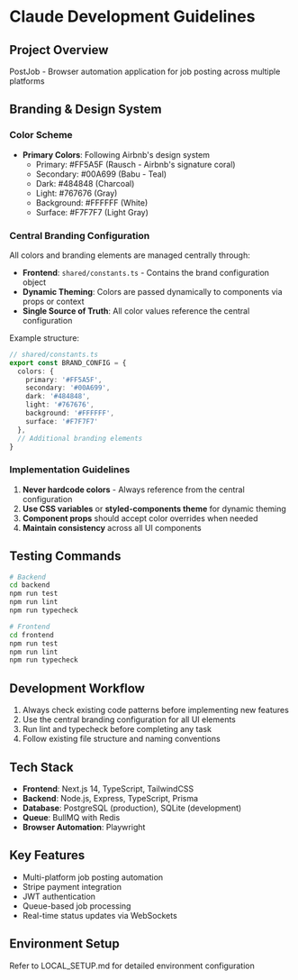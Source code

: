 # Claude Development Guidelines

## Project Overview
PostJob - Browser automation application for job posting across multiple platforms

## Branding & Design System

### Color Scheme
- **Primary Colors**: Following Airbnb's design system
  - Primary: #FF5A5F (Rausch - Airbnb's signature coral)
  - Secondary: #00A699 (Babu - Teal)
  - Dark: #484848 (Charcoal)
  - Light: #767676 (Gray)
  - Background: #FFFFFF (White)
  - Surface: #F7F7F7 (Light Gray)

### Central Branding Configuration
All colors and branding elements are managed centrally through:
- **Frontend**: `shared/constants.ts` - Contains the brand configuration object
- **Dynamic Theming**: Colors are passed dynamically to components via props or context
- **Single Source of Truth**: All color values reference the central configuration

Example structure:
```typescript
// shared/constants.ts
export const BRAND_CONFIG = {
  colors: {
    primary: '#FF5A5F',
    secondary: '#00A699',
    dark: '#484848',
    light: '#767676',
    background: '#FFFFFF',
    surface: '#F7F7F7'
  },
  // Additional branding elements
}
```

### Implementation Guidelines
1. **Never hardcode colors** - Always reference from the central configuration
2. **Use CSS variables** or **styled-components theme** for dynamic theming
3. **Component props** should accept color overrides when needed
4. **Maintain consistency** across all UI components

## Testing Commands
```bash
# Backend
cd backend
npm run test
npm run lint
npm run typecheck

# Frontend
cd frontend
npm run test
npm run lint
npm run typecheck
```

## Development Workflow
1. Always check existing code patterns before implementing new features
2. Use the central branding configuration for all UI elements
3. Run lint and typecheck before completing any task
4. Follow existing file structure and naming conventions

## Tech Stack
- **Frontend**: Next.js 14, TypeScript, TailwindCSS
- **Backend**: Node.js, Express, TypeScript, Prisma
- **Database**: PostgreSQL (production), SQLite (development)
- **Queue**: BullMQ with Redis
- **Browser Automation**: Playwright

## Key Features
- Multi-platform job posting automation
- Stripe payment integration
- JWT authentication
- Queue-based job processing
- Real-time status updates via WebSockets

## Environment Setup
Refer to LOCAL_SETUP.md for detailed environment configuration